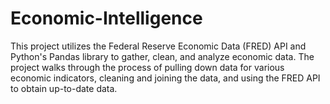 # Economic-Intelligence
This project utilizes the Federal Reserve Economic Data (FRED) API and Python's Pandas library to gather, clean, and analyze economic data. The project walks through the process of pulling down data for various economic indicators, cleaning and joining the data, and using the FRED API to obtain up-to-date data.
